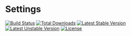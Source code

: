 # Settings
[![Build Status](https://travis-ci.org/eroluysal/settings.svg)](https://travis-ci.org/eroluysal/settings)
[![Total Downloads](https://poser.pugx.org/eroluysal/settings/d/total.svg)](https://packagist.org/packages/eroluysal/settings)
[![Latest Stable Version](https://poser.pugx.org/eroluysal/settings/v/stable.svg)](https://packagist.org/packages/eroluysal/settings)
[![Latest Unstable Version](https://poser.pugx.org/eroluysal/settings/v/unstable.svg)](https://packagist.org/packages/eroluysal/settings)
[![License](https://poser.pugx.org/eroluysal/settings/license.svg)](https://packagist.org/packages/eroluysal/settings)
